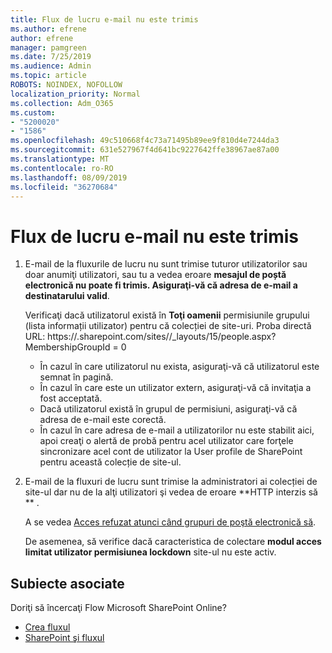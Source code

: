 ```yaml
---
title: Flux de lucru e-mail nu este trimis
ms.author: efrene
author: efrene
manager: pamgreen
ms.date: 7/25/2019
ms.audience: Admin
ms.topic: article
ROBOTS: NOINDEX, NOFOLLOW
localization_priority: Normal
ms.collection: Adm_O365
ms.custom:
- "5200020"
- "1586"
ms.openlocfilehash: 49c510668f4c73a71495b89ee9f810d4e7244da3
ms.sourcegitcommit: 631e527967f4d641bc9227642ffe38967ae87a00
ms.translationtype: MT
ms.contentlocale: ro-RO
ms.lasthandoff: 08/09/2019
ms.locfileid: "36270684"
---
```

# <a name="workflow-email-is-not-being-sent"></a>Flux de lucru e-mail nu este trimis

1. E-mail de la fluxurile de lucru nu sunt trimise tuturor utilizatorilor sau doar anumiţi utilizatori, sau tu a vedea eroare **mesajul de poștă electronică nu poate fi trimis. Asiguraţi-vă că adresa de e-mail a destinatarului valid**.

    Verificaţi dacă utilizatorul există în **Toţi oamenii** permisiunile grupului (lista informații utilizator) pentru că colecției de site-uri.  Proba directă URL: https://<tenant>.sharepoint.com/sites/<sitename>/_layouts/15/people.aspx? MembershipGroupId = 0

    - În cazul în care utilizatorul nu exista, asiguraţi-vă că utilizatorul este semnat în pagină. 
    - În cazul în care este un utilizator extern, asiguraţi-vă că invitaţia a fost acceptată.
    - Dacă utilizatorul există în grupul de permisiuni, asiguraţi-vă că adresa de e-mail este corectă.
    - În cazul în care adresa de e-mail a utilizatorilor nu este stabilit aici, apoi creaţi o alertă de probă pentru acel utilizator care forţele sincronizare acel cont de utilizator la User profile de SharePoint pentru această colecție de site-ul.
 
2. E-mail de la fluxuri de lucru sunt trimise la administratori ai colecției de site-ul dar nu de la alţi utilizatori şi vedea de eroare **HTTP interzis să <spam> <spam> ** <spam> <spam>.
 

    A se vedea [Acces refuzat atunci când grupuri de poştă electronică să](https://docs.microsoft.com/sharepoint/support/server-admin/access-denied-when-send-an-email-to-groups).

    De asemenea, să verifice dacă caracteristica de colectare **modul acces limitat utilizator permisiunea lockdown** site-ul nu este activ.


## <a name="related-topics"></a>Subiecte asociate
Doriţi să încercaţi Flow Microsoft SharePoint Online?
- [Crea fluxul](https://support.office.com/article/Create-a-flow-for-a-list-or-library-in-SharePoint-Online-or-OneDrive-for-Business-a9c3e03b-0654-46af-a254-20252e580d01) 
- [SharePoint şi fluxul](https://flow.microsoft.com/blog/sharepoint-and-flow/) 



